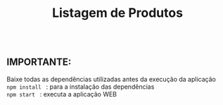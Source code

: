 <h1 align="center">
  Listagem de Produtos
</h1>


<br />
<br />

## IMPORTANTE:
Baixe todas as dependências utilizadas antes da execução da aplicação
<br />
```npm install ``` : para a instalação das dependências
<br />
```npm start ``` : executa a aplicação WEB
